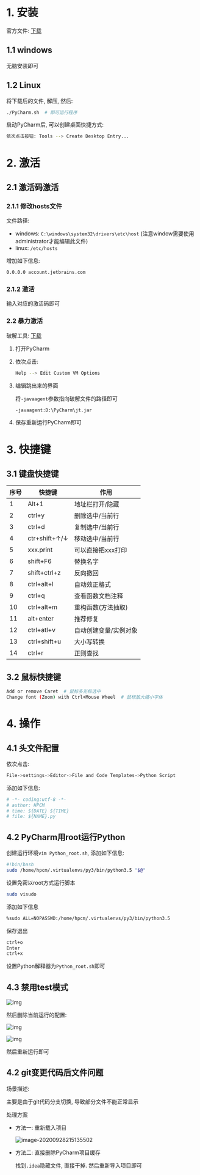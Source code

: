 # 1. 安装

官方文件: [下载](https://www.jetbrains.com/pycharm/download/#section=windows)

## 1.1 windows

无脑安装即可

## 1.2 Linux

将下载后的文件, 解压, 然后:

```bash
./PyCharm.sh  # 即可运行程序
```

启动PyCharm后, 可以创建桌面快捷方式:

```bash
依次点击按钮: Tools --> Create Desktop Entry...
```

# 2. 激活

## 2.1 激活码激活

### 2.1.1 修改hosts文件

文件路径:

* windows: `C:\windows\system32\drivers\etc\host`   (注意window需要使用administrator才能编辑此文件)
* linux: `/etc/hosts`

增加如下信息:

```bash
0.0.0.0 account.jetbrains.com
```

### 2.1.2 激活

输入对应的激活码即可

### 2.2 暴力激活

破解工具: [下载](./image/05-PyCharm%E4%BD%BF%E7%94%A8/jt.jar)

1. 打开PyCharm

2. 依次点击:

   ```bash
   Help --> Edit Custom VM Options
   ```

3. 编辑跳出来的界面

   将`-javaagent`参数指向破解文件的路径即可

   ```bash
   -javaagent:D:\PyCharm\jt.jar
   ```

4. 保存重新运行PyCharm即可

# 3. 快捷键

## 3.1 键盘快捷键

| 序号 | 快捷键        | 作用                  |
| ---- | ------------- | --------------------- |
| 1    | Alt+1         | 地址栏打开/隐藏       |
| 2    | ctrl+y        | 删除选中/当前行       |
| 3    | ctrl+d        | 复制选中/当前行       |
| 4    | ctr+shift+↑/↓ | 移动选中/当前行       |
| 5    | xxx.print     | 可以直接把xxx打印     |
| 6    | shift+F6      | 替换名字              |
| 7    | shift+ctrl+z  | 反向撤回              |
| 8    | ctrl+alt+l    | 自动效正格式          |
| 9    | ctrl+q        | 查看函数文档注释      |
| 10   | ctrl+alt+m    | 重构函数(方法抽取)    |
| 11   | alt+enter     | 推荐修复              |
| 12   | ctrl+atl+v    | 自动创建变量/实例对象 |
| 13   | ctrl+shift+u  | 大小写转换            |
| 14   | ctrl+r        | 正则查找              |

## 3.2 鼠标快捷键

```bash
Add or remove Caret  # 鼠标多光标选中
Change font (Zoom) with Ctrl+Mouse Wheel  # 鼠标放大缩小字体
```

# 4. 操作

## 4.1 头文件配置

依次点击:

```bash
File->settings->Editor->File and Code Templates->Python Script 
```

添加如下信息:

```bash
# -*- coding:utf-8 -*-
# author: HPCM
# time: ${DATE} ${TIME}
# file: ${NAME}.py
```

## 4.2 PyCharm用root运行Python

创建运行环境`vim Python_root.sh`, 添加如下信息:

```bash
#!bin/bash
sudo /home/hpcm/.virtualenvs/py3/bin/python3.5 "$@"
```

设置免密以root方式运行脚本

```bash
sudo visudo
```

添加如下信息

```bash
%sudo ALL=NOPASSWD:/home/hpcm/.virtualenvs/py3/bin/python3.5
```

保存退出

```bash
ctrl+o
Enter
ctrl+x 
```

设置Python解释器为`Python_root.sh`即可

## 4.3 禁用test模式

![img](image/05-PyCharm/7080f8ca-401a-4916-b306-00d242b825bc.png)

然后删除当前运行的配置:

![img](image/05-PyCharm/edc8c950-9ce4-48dd-9a87-cbca813dcebc.png)

![img](image/05-PyCharm/e617050a-f507-4fcd-b198-5411fcf0bd04.png)

然后重新运行即可

## 4.2 git变更代码后文件问题

场景描述:

主要是由于git代码分支切换, 导致部分文件不能正常显示

处理方案

* 方法一: 重新载入项目

  ![image-20200928215135502](image/05-PyCharm/image-20200928215135502.png)



* 方法二: 直接删除PyCharm项目缓存

  找到`.idea`隐藏文件, 直接干掉. 然后重新导入项目即可